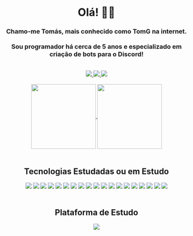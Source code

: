 
<h1 align="center">Olá! 👋🏻</h1>
<h3 align="center">Chamo-me Tomás, mais conhecido como TomG na internet.<br><br>Sou programador há cerca de 5 anos e especializado em criação de bots para o Discord!</h2>

<br>

<div align="center">
    <a href="https://discord.com/users/541030181616222218">
        <img src="https://img.shields.io/badge/Discord-7289DA?style=for-the-badge&logo=discord&logoColor=white"/>
    </a>
    <a href="https://www.instagram.com/_.fraza0._/">
        <img src="https://img.shields.io/badge/Instagram-E4405F?style=for-the-badge&logo=instagram&logoColor=white"/>
    </a>
    <a href="https://x.com/tomfraza0">
        <img src="https://img.shields.io/badge/Twitter-1DA1F2?style=for-the-badge&logo=twitter&logoColor=white"/>
    </a>
</div>

<br>

<div align="center">
    <a href="https://github.com/anuraghazra/github-readme-stats" align="center">
        <img height=170 align="center" src="https://github-readme-stats.vercel.app/api?username=TomG07&theme=react&show_icons=true&locale=pt-pt" />
    </a>
    <a href="https://github.com/anuraghazra/convoychat" align="center">
        <img height=170 align="center" src="https://github-readme-stats.vercel.app/api/top-langs?username=TomG07&layout=compact&langs_count=8&card_width=320&theme=react&locale=pt-pt" />
    </a>
</div>

<br>

<h2 align="center">Tecnologias Estudadas ou em Estudo</h2>
<div align="center">
    <img src="https://img.shields.io/badge/JavaScript-F7DF1E?style=for-the-badge&logo=javascript&logoColor=black"/>
    <img src="https://img.shields.io/badge/TypeScript-007ACC?style=for-the-badge&logo=typescript&logoColor=white"/>
    <img src="https://img.shields.io/badge/HTML5-E34F26?style=for-the-badge&logo=html5&logoColor=white"/>
    <img src="https://img.shields.io/badge/CSS3-1572B6?style=for-the-badge&logo=css3&logoColor=white"/>
    <img src="https://img.shields.io/badge/Node.js-43853D?style=for-the-badge&logo=node.js&logoColor=white"/>
    <img src="https://img.shields.io/badge/Python-14354C?style=for-the-badge&logo=python&logoColor=white"/>
    <img src="https://img.shields.io/badge/Markdown-000000?style=for-the-badge&logo=markdown&logoColor=white"/>
    <img src="https://img.shields.io/badge/Express.js-404D59?style=for-the-badge"/>
    <img src="https://img.shields.io/badge/React-20232A?style=for-the-badge&logo=react&logoColor=61DAFB"/>
    <img src="https://img.shields.io/badge/MySQL-00000F?style=for-the-badge&logo=mysql&logoColor=white"/>
    <img src="https://img.shields.io/badge/MongoDB-4EA94B?style=for-the-badge&logo=mongodb&logoColor=white"/>
    <img src="https://img.shields.io/badge/Netlify-00C7B7?style=for-the-badge&logo=netlify&logoColor=white"/>
    <img src="https://img.shields.io/badge/Heroku-430098?style=for-the-badge&logo=heroku&logoColor=white"/>
    <img src="https://img.shields.io/badge/Microsoft_Excel-217346?style=for-the-badge&logo=microsoft-excel&logoColor=white"/>
    <img src="https://img.shields.io/badge/json%20web%20tokens-323330?style=for-the-badge&logo=json-web-tokens&logoColor=pink"/>
    <img src="https://img.shields.io/badge/Vercel-000000?style=for-the-badge&logo=vercel&logoColor=white"/>
    <img src="https://img.shields.io/badge/eslint-3A33D1?style=for-the-badge&logo=eslint&logoColor=white"/>
    <img src="https://img.shields.io/badge/Arduino-00979D?style=for-the-badge&logo=Arduino&logoColor=white"/>
    <img src="https://img.shields.io/badge/GIT-E44C30?style=for-the-badge&logo=git&logoColor=white"/>
</div>

<br>

<h2 align="center">Plataforma de Estudo</h2>
<div align="center">
    <img src="https://img.shields.io/badge/Udemy-EC5252?style=for-the-badge&logo=Udemy&logoColor=white"/>
</div>
